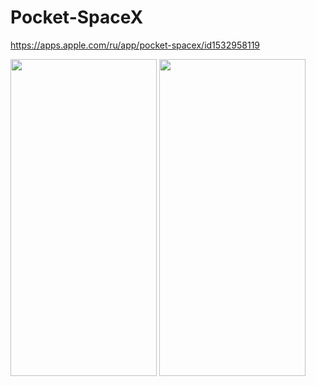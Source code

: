 # Pocket-SpaceX

https://apps.apple.com/ru/app/pocket-spacex/id1532958119

<img src="https://i.ibb.co/phCqfyX/1.png" width="234" height="507">
<img src="https://i.ibb.co/rvLz5Kj/2.png" width="234" height="507">

